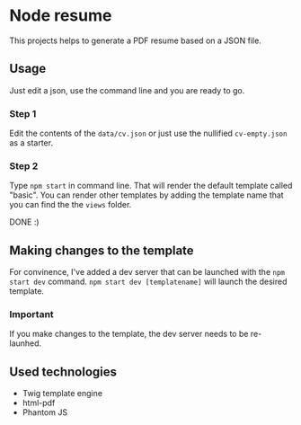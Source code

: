 # Node resume
This projects helps to generate a PDF resume based on a JSON file. 
## Usage
Just edit a json, use the command line and you are ready to go. 
### Step 1
Edit the contents of the `data/cv.json` or just use the nullified `cv-empty.json` as a starter.
### Step 2
Type `npm start` in command line. That will render the default template called "basic". You can render other templates by adding the template name that you can find the the `views` folder. 

DONE :)

## Making changes to the template

For convinence, I've added a dev server that can be launched with the `npm start dev` command. `npm start dev [templatename]` will launch the desired template. 

### Important
If you make changes to the template, the dev server needs to be re-launhed.

## Used technologies
 * Twig template engine
 * html-pdf
 * Phantom JS